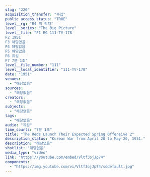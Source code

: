 ```yaml
---
slug: "220"
acquisition_transfer: "수집"
public_access_status: "TRUE"
level__rg: "R4 빅 픽쳐"
level__series: "The Big Picture"
level__file: "F1 RG 111-TV-178
F2 1951
F3 해당없음
F4 해당없음
F5 해당없음
F6 유성
F7 7분 1초"
level__file_number: "111"
level__local_identifier: "111-TV-178"
date: "1951"
venues: 
  - "해당없음"
sources: 
  - "해당없음"
creators: 
  - "해당없음"
subjects: 
  - "해당없음"
tags: 
  - "해당없음"
audio: "유성"
time_courts: "7분 1초"
title: "The Reds Launch Their Expected Spring Offensive 2"
description_status: "Korean War from April 20 to May 20, 1951."
description: "해당없음"
shotlist: "해당없음"
media_type: "video"
link: "https://youtube.com/embed/Vltf3ojJp74"
components: 
  - "https://img.youtube.com/vi/Vltf3ojJp74/sddefault.jpg"
---
```

